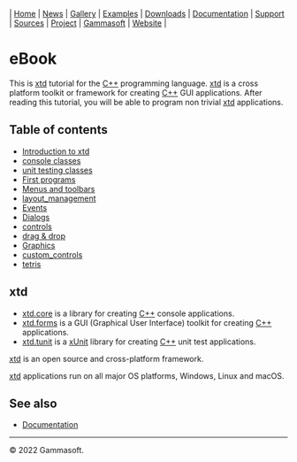 | [Home](home.md) | [News](news.md) | [Gallery](gallery.md) | [Examples](examples.md) | [Downloads](downloads.md) | [Documentation](documentation.md) | [Support](support.md) | [Sources](https://github.com/gammasoft71/xtd) | [Project](https://sourceforge.net/projects/xtdpro/) | [Gammasoft](gammasoft.md) | [Website](https://gammasoft71.wixsite.com/xtdpro) |

# eBook

This is [xtd](https://github.com/gammasoft71/xtd) tutorial for the [C++](c++.md) programming language. [xtd](https://github.com/gammasoft71/xtd) is a cross platform toolkit or framework for creating [C++](c++.md) GUI applications. After reading this tutorial, you will be able to program non trivial [xtd](https://github.com/gammasoft71/xtd) applications.

## Table of contents

* [Introduction to xtd](tutorial_ebook_introduction.md)
* [console classes](tutorial_ebook_console_classes.md)
* [unit testing classes](tutorial_ebook_unit_testing_classes.md)
* [First programs](tutorial_ebook_first_programs.md)
* [Menus and toolbars](tutorial_ebook_menus_and_toolbars.md)
* [layout_management](tutorial_ebook_layout_management.md)
* [Events](tutorial_ebook_events.md)
* [Dialogs](tutorial_ebook_dialogs.md)
* [controls](tutorial_ebook_controls.md)
* [drag & drop](tutorial_ebook_drag_and_drop.md)
* [Graphics](tutorial_ebook_graphics.md)
* [custom_controls](tutorial_ebook_custom_controls.md)
* [tetris](tutorial_ebook_tetris.md)

## xtd

* [xtd.core](https://github.com/gammasoft71/xtd) is a library for creating [C++](c++.md) console applications.
* [xtd.forms](https://github.com/gammasoft71/xtd) is a GUI (Graphical User Interface) toolkit for creating [C++](c++.md) applications.
* [xtd.tunit](https://github.com/gammasoft71/xtd) is a  [xUnit](https://en.wikipedia.org/wiki/XUnit) library for creating [C++](c++.md) unit test applications.

[xtd](https://github.com/gammasoft71/xtd) is an open source and cross-platform framework.

[xtd](https://github.com/gammasoft71/xtd) applications run on all major OS platforms, Windows, Linux and macOS.

## See also

* [Documentation](documentation.md)

______________________________________________________________________________________________

© 2022 Gammasoft.
